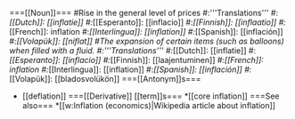===[[Noun]]===
#Rise in the general level of prices
#:'''Translations'''
#:*[[Dutch]]: [[inflatie]]
#:*[[Esperanto]]: [[inflacio]]
#:*[[Finnish]]: [[inflaatio]]
#:*[[French]]: inflation
#:*[[Interlingua]]: [[inflation]]
#:*[[Spanish]]: [[inflación]]
#:*[[Volapük]]: [[niflat]]
#The expansion of certain items (such as balloons) when filled with a fluid.
#:'''Translations'''
#:*[[Dutch]]: [[inflatie]]
#:*[[Esperanto]]: [[inflacio]]
#:*[[Finnish]]: [[laajentuminen]]
#:*[[French]]: inflation
#:*[[Interlingua]]: [[inflation]]
#:*[[Spanish]]: [[inflación]]
#:*[[Volapük]]: [[bladosvolükön]]
===[[Antonym]]s===
* [[deflation]]
===[[Derivative]] [[term]]s===
*[[core inflation]]
===See also===
*[[w:Inflation (economics)|Wikipedia article about inflation]]
